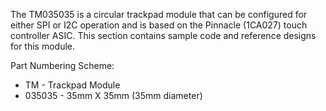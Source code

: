 The TM035035 is a circular trackpad module that can be configured for either SPI or I2C operation and is based on the Pinnacle (1CA027) touch controller ASIC. This section contains sample code and reference designs for this module. 

Part Numbering Scheme:

- TM - Trackpad Module
- 035035 - 35mm X 35mm (35mm diameter)
